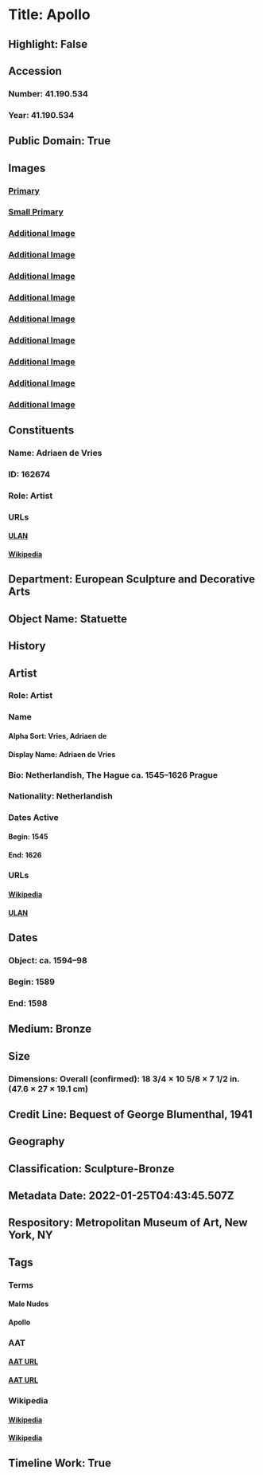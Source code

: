 # Title: Apollo
## Highlight: False
## Accession
### Number: 41.190.534
### Year: 41.190.534
## Public Domain: True
## Images
### [Primary](https://images.metmuseum.org/CRDImages/es/original/DP215248.jpg)
### [Small Primary](https://images.metmuseum.org/CRDImages/es/web-large/DP215248.jpg)
### [Additional Image](https://images.metmuseum.org/CRDImages/es/original/DP215247.jpg)
### [Additional Image](https://images.metmuseum.org/CRDImages/es/original/DP215249.jpg)
### [Additional Image](https://images.metmuseum.org/CRDImages/es/original/DP215250.jpg)
### [Additional Image](https://images.metmuseum.org/CRDImages/es/original/DP215251.jpg)
### [Additional Image](https://images.metmuseum.org/CRDImages/es/original/DP215252.jpg)
### [Additional Image](https://images.metmuseum.org/CRDImages/es/original/DP215253.jpg)
### [Additional Image](https://images.metmuseum.org/CRDImages/es/original/DP215254.jpg)
### [Additional Image](https://images.metmuseum.org/CRDImages/es/original/DP215255.jpg)
### [Additional Image](https://images.metmuseum.org/CRDImages/es/original/DP215246.jpg)
## Constituents
### Name: Adriaen de Vries
### ID: 162674
### Role: Artist
### URLs
#### [ULAN](http://vocab.getty.edu/page/ulan/500021335)
#### [Wikipedia](https://www.wikidata.org/wiki/Q367968)
## Department: European Sculpture and Decorative Arts
## Object Name: Statuette
## History
## Artist
### Role: Artist
### Name
#### Alpha Sort: Vries, Adriaen de
#### Display Name: Adriaen de Vries
### Bio: Netherlandish, The Hague ca. 1545–1626 Prague
### Nationality: Netherlandish
### Dates Active
#### Begin: 1545
#### End: 1626
### URLs
#### [Wikipedia](https://www.wikidata.org/wiki/Q367968)
#### [ULAN](http://vocab.getty.edu/page/ulan/500021335)
## Dates
### Object: ca. 1594–98
### Begin: 1589
### End: 1598
## Medium: Bronze
## Size
### Dimensions: Overall (confirmed): 18 3/4 × 10 5/8 × 7 1/2 in. (47.6 × 27 × 19.1 cm)
## Credit Line: Bequest of George Blumenthal, 1941
## Geography
## Classification: Sculpture-Bronze
## Metadata Date: 2022-01-25T04:43:45.507Z
## Respository: Metropolitan Museum of Art, New York, NY
## Tags
### Terms
#### Male Nudes
#### Apollo
### AAT
#### [AAT URL](http://vocab.getty.edu/page/aat/300189568)
#### [AAT URL](http://vocab.getty.edu/page/ia/901000109)
### Wikipedia
#### [Wikipedia]()
#### [Wikipedia]()
## Timeline Work: True